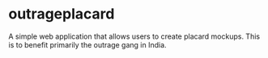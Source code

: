 # outrageplacard
A simple web application that allows users to create placard mockups. This is to benefit primarily the outrage gang in India.
